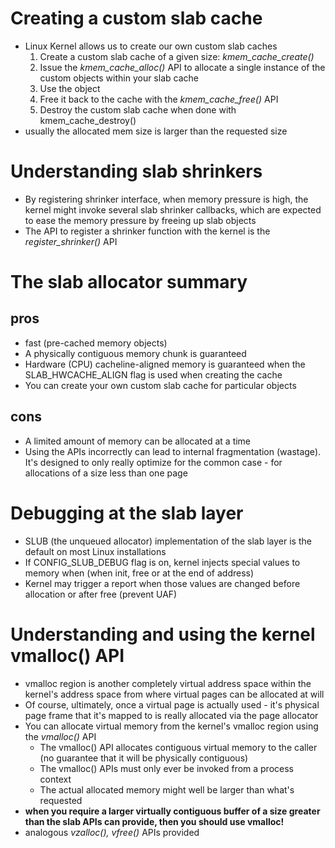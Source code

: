 # Creating a custom slab cache
* Linux Kernel allows us to create our own custom slab caches
  1. Create a custom slab cache of a given size: *kmem_cache_create()*
  2. Issue the *kmem_cache_alloc()* API to allocate a single instance of the custom objects within your slab cache
  3. Use the object
  4. Free it back to the cache with the *kmem_cache_free()* API
  5. Destroy the custom slab cache when done with kmem_cache_destroy()
* usually the allocated mem size is larger than the requested size

# Understanding slab shrinkers
* By registering shrinker interface, when memory pressure is high, the kernel might invoke several slab shrinker callbacks, which are expected to ease the memory pressure by freeing up slab objects
* The API to register a shrinker function with the kernel is the *register_shrinker()* API

# The slab allocator summary
## pros
* fast (pre-cached memory objects)
* A physically contiguous memory chunk is guaranteed
* Hardware (CPU) cacheline-aligned memory is guaranteed when the SLAB_HWCACHE_ALIGN flag is used when creating the cache
* You can create your own custom slab cache for particular objects
## cons
* A limited amount of memory can be allocated at a time
* Using the APIs incorrectly can lead to internal fragmentation (wastage). It's designed to only really optimize for the common case - for allocations of a size less than one page

# Debugging at the slab layer
* SLUB (the unqueued allocator) implementation of the slab layer is the default on most Linux installations
* If CONFIG_SLUB_DEBUG flag is on, kernel injects special values to memory when (when init, free or at the end of address)
* Kernel may trigger a report when those values are changed before allocation or after free (prevent UAF)

# Understanding and using the kernel vmalloc() API
* vmalloc region is another completely virtual address space within the kernel's address space from where virtual pages can be allocated at will
* Of course, ultimately, once a virtual page is actually used - it's physical page frame that it's mapped to is really allocated via the page allocator
* You can allocate virtual memory from the kernel's vmalloc region using the *vmalloc()* API
  * The vmalloc() API allocates contiguous virtual memory to the caller (no guarantee that it will be physically contiguous)
  * The vmalloc() APIs must only ever be invoked from a process context
  * The actual allocated memory might well be larger than what's requested
* **when you require a larger virtually contiguous buffer of a size greater than the slab APIs can provide, then you should use vmalloc!**
* analogous *vzalloc(), vfree()* APIs provided


